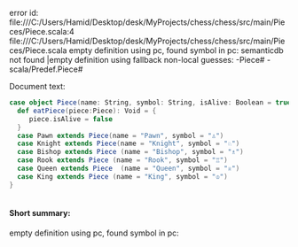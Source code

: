 error id: file:///C:/Users/Hamid/Desktop/desk/MyProjects/chess/chess/src/main/Pieces/Piece.scala:4
file:///C:/Users/Hamid/Desktop/desk/MyProjects/chess/chess/src/main/Pieces/Piece.scala
empty definition using pc, found symbol in pc: 
semanticdb not found
|empty definition using fallback
non-local guesses:
	 -Piece#
	 -scala/Predef.Piece#

Document text:

```scala
case object Piece(name: String, symbol: String, isAlive: Boolean = true){
  def eatPiece(piece:Piece): Void = {
     piece.isAlive = false
  }
  case Pawn extends Piece(name = "Pawn", symbol = "♙") 
  case Knight extends Piece(name = "Knight", symbol = "♘")
  case Bishop extends Piece (name = "Bishop", symbol = "♗")
  case Rook extends Piece (name = "Rook", symbol = "♖")
  case Queen extends Piece  (name = "Queen", symbol = "♕")
  case King extends Piece (name = "King", symbol = "♔")
}
  

```

#### Short summary: 

empty definition using pc, found symbol in pc: 